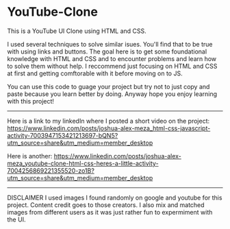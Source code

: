 # YouTube-Clone

This is a YouTube UI Clone using HTML and CSS.

I used several techniques to solve similar isues. You'll find that to be true with using links and buttons. 
The goal here is to get some foundational knowledge with HTML and CSS and to encounter problems and learn how to solve them without help.
I reccommend just focusing on HTML and CSS at first and getting comftorable with it before moving on to JS.

You can use this code to guage your project but try not to just copy and paste because you learn better by doing.
Anyway hope you enjoy learning with this project!

---------------------------------------------------------------------------------------------------------

Here is a link to my linkedIn where I posted a short video on the project:
https://www.linkedin.com/posts/joshua-alex-meza_html-css-javascript-activity-7003947153421213697-bQN5?utm_source=share&utm_medium=member_desktop

Here is another: https://www.linkedin.com/posts/joshua-alex-meza_youtube-clone-html-css-heres-a-little-activity-7004256869221355520-zo1B?utm_source=share&utm_medium=member_desktop

---------------------------------------------------------------------------------------------------------

DISCLAIMER 
I used images I found randomly on google and youtube for this project. 
Content credit goes to those creators.
I also mix and matched images from different users as it was just rather fun to expermiment with the UI.
